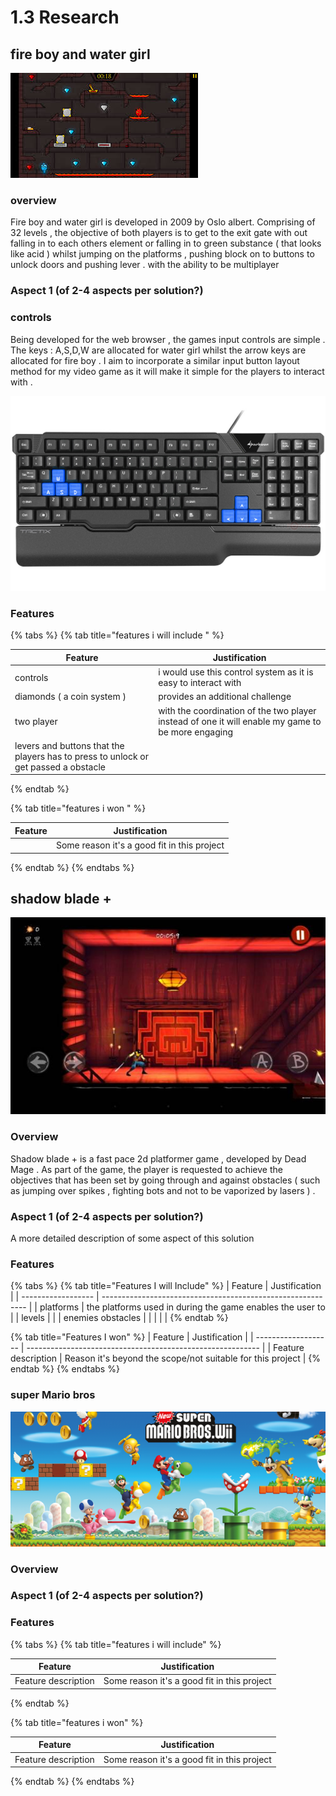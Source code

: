 # 1.3 Research

## fire boy and water girl&#x20;

![this image is a accurate depiction  of the video game am taking inspiration from ](<../.gitbook/assets/image (1) (1).png>)

### overview&#x20;

Fire boy and water girl is developed in 2009 by Oslo albert. Comprising of 32 levels , the objective of both players is to get to the exit gate with out falling in to each others  element or falling in to green substance ( that looks like acid ) whilst jumping on the platforms , pushing block on to buttons to unlock doors and pushing lever . with the ability to be multiplayer &#x20;



### Aspect 1 (of 2-4 aspects per solution?)

### controls&#x20;

Being developed for the web browser , the games input controls are simple . The keys : A,S,D,W are allocated for water girl whilst the arrow keys are allocated for fire boy . I aim to incorporate a similar input button layout method for my video game as it will make it simple for the players to interact with .&#x20;

![this is the key board layout for fire boy and water girl](../.gitbook/assets/fireboy.png)

### Features&#x20;

{% tabs %}
{% tab title="features i will include " %}


| Feature                                                                              | Justification                                                                                      |
| ------------------------------------------------------------------------------------ | -------------------------------------------------------------------------------------------------- |
| controls                                                                             | i would use this control system  as it is easy to interact with                                    |
| diamonds ( a coin system )                                                           | provides an additional challenge                                                                   |
| two player                                                                           | with the coordination of the two player instead of one it will enable my game to be more engaging  |
| levers and buttons that the players has to press to unlock or get passed a obstacle  |                                                                                                    |
{% endtab %}

{% tab title="features i won " %}


| Feature | Justification                               |
| ------- | ------------------------------------------- |
|         | Some reason it's a good fit in this project |
{% endtab %}
{% endtabs %}



## shadow blade +&#x20;

![](<../.gitbook/assets/image (4) (1).png>)

### Overview

Shadow blade + is a fast pace 2d platformer game , developed by Dead Mage . As part of the game, the player is requested to achieve the objectives that has been set by going through and against obstacles ( such as jumping over spikes , fighting bots and not to be vaporized by lasers ) .&#x20;

### Aspect 1 (of 2-4 aspects per solution?)

A more detailed description of some aspect of this solution

### Features

{% tabs %}
{% tab title="Features I will Include" %}
| Feature            | Justification                                               |
| ------------------ | ----------------------------------------------------------- |
| platforms          |  the platforms used in during the game enables the user to  |
|  levels            |                                                             |
| enemies obstacles  |                                                             |
|                    |                                                             |
{% endtab %}

{% tab title="Features I won" %}
| Feature             | Justification                                              |
| ------------------- | ---------------------------------------------------------- |
| Feature description | Reason it's beyond the scope/not suitable for this project |
{% endtab %}
{% endtabs %}



### super Mario bros&#x20;

![](<../.gitbook/assets/image (6).png>)



### Overview



### Aspect 1 (of 2-4 aspects per solution?)



### Features&#x20;

{% tabs %}
{% tab title="features i will include" %}


| Feature             | Justification                               |
| ------------------- | ------------------------------------------- |
| Feature description | Some reason it's a good fit in this project |
{% endtab %}

{% tab title="features i won" %}


| Feature             | Justification                               |
| ------------------- | ------------------------------------------- |
| Feature description | Some reason it's a good fit in this project |
{% endtab %}
{% endtabs %}
